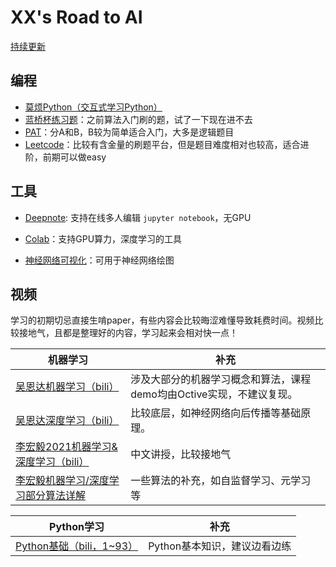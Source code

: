 # XX's Road to AI

[持续更新](https://github.com/kokole731/XX-s-Road-to-AI)

## 编程

- [莫烦Python（交互式学习Python）](https://mofanpy.com/tutorials/python-basic/interactive-python/)
- [蓝桥杯练习题](http://lx.lanqiao.cn/problemsets.page)：之前算法入门刷的题，试了一下现在进不去
- [PAT](https://www.patest.cn/)：分A和B，B较为简单适合入门，大多是逻辑题目
- [Leetcode](https://leetcode.com/)：比较有含金量的刷题平台，但是题目难度相对也较高，适合进阶，前期可以做easy



## 工具

- [Deepnote](https://deepnote.com): 支持在线多人编辑 `jupyter notebook`，无GPU
- [Colab](https://colab.research.google.com/)：支持GPU算力，深度学习的工具

- [神经网络可视化](http://alexlenail.me/NN-SVG/index.html)：可用于神经网络绘图



## 视频

学习的初期切忌直接生啃paper，有些内容会比较晦涩难懂导致耗费时间。视频比较接地气，且都是整理好的内容，学习起来会相对快一点！



| 机器学习                                                     | 补充                                                         |
| ------------------------------------------------------------ | ------------------------------------------------------------ |
| [吴恩达机器学习（bili）](https://www.bilibili.com/video/BV164411b7dx?from=search&seid=7938155790160562266) | 涉及大部分的机器学习概念和算法，课程demo均由Octive实现，不建议复现。 |
| [吴恩达深度学习（bili）](https://www.bilibili.com/video/BV1gb411j7Bs?from=search&seid=7938155790160562266) | 比较底层，如神经网络向后传播等基础原理。                     |
| [李宏毅2021机器学习&深度学习（bili）](https://www.bilibili.com/video/BV11K4y1S7AD?from=search&seid=13696193609236929860) | 中文讲授，比较接地气                                         |
| [李宏毅机器学习/深度学习部分算法详解](https://www.bilibili.com/video/BV1Gb411n7dE?from=search&seid=13696193609236929860) | 一些算法的补充，如自监督学习、元学习等                       |



| Python学习                                                   | 补充                         |
| ------------------------------------------------------------ | ---------------------------- |
| [Python基础（bili，1~93）](https://www.bilibili.com/video/BV1wD4y1o7AS?p=2) | Python基本知识，建议边看边练 |
